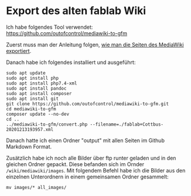 # Export des alten fablab Wiki

Ich habe folgendes Tool verwendet:
https://github.com/outofcontrol/mediawiki-to-gfm

Zuerst muss man der Anleitung folgen, [wie man die Seiten des MediaWiki exportiert](https://github.com/outofcontrol/mediawiki-to-gfm).

Danach habe ich folgendes installiert und ausgeführt: 

```
sudo apt update
sudo apt install php
sudo apt install php7.4-xml
sudo apt install pandoc
sudo apt install composer
sudo apt install git
git clone https://github.com/outofcontrol/mediawiki-to-gfm.git
cd mediawiki-to-gfm
composer update --no-dev
cd ..
../mediawiki-to-gfm/convert.php --filename=./fablab+Cottbus-20201213193957.xml 
```

Danach hatte ich einen Ordner "output" mit allen Seiten im Github Markdown Format. 

Zusätzlich habe ich noch alle Bilder über ftp runter geladen und in den gleichen Ordner gepackt. Diese befanden sich im Ornder `/wiki/mediawiki/images`. Mit folgendem Befehl habe ich die Bilder aus den einzelnen Unterordnern in einem gemeinsamen Ordner gesammelt:

```
mv images/* all_images/
```
